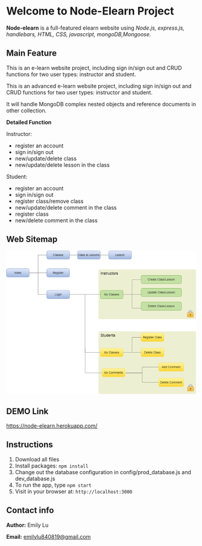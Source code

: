 # Welcome to Node-Elearn Project #



**Node-elearn** is a full-featured elearn website using *Node.js, express.js, handlebars, HTML, CSS, javascript,
	mongoDB,Mongoose.*


## Main Feature ##


This is an e-learn website project, including sign in/sign out and CRUD functions for two user types: instructor and student.

This is an advanced e-learn website project, including sign in/sign out and CRUD functions for two user types: instructor and student.


It will handle MongoDB complex nested objects and reference documents in other collection.

**Detailed Function**

Instructor:

-  register an account
-  sign in/sign out
-  new/update/delete class
-  new/update/delete lesson in the class

Student:

-  register an account
-  sign in/sign out
-  register class/remove class
-  new/update/delete comment in the class
-  register class
-  new/delete comment in the class

## Web Sitemap ##

![image](https://github.com/jints0819/node-elearn/blob/master/Sitemap.png)

## DEMO Link ##
https://node-elearn.herokuapp.com/


## Instructions ##
1. Download all files
2. Install packages: `npm install`
3. Change out the database configuration in config/prod_database.js and dev_database.js
4. To run the app, type `npm start`
6. Visit in your browser at: `http://localhost:3000`


## Contact info ##
**Author:** Emily Lu

**Email:** emilylu840819@gmail.com


